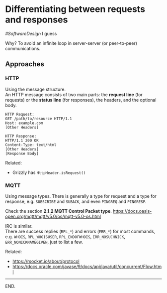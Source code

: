 # Differentiating between requests and responses
_#SoftwareDesign_ I guess

Why? To avoid an infinite loop in server-server (or peer-to-peer) communications.

## Approaches

### HTTP

Using the message structure.  
An HTTP message consists of two main parts: the **request line** (for requests) or the **status line** (for responses), the headers, and the optional body.

```
HTTP Request:
GET /path/to/resource HTTP/1.1
Host: example.com
[Other Headers]

HTTP Response:
HTTP/1.1 200 OK
Content-Type: text/html
[Other Headers]
[Response Body]
```

Related:
- Grizzly has `HttpHeader.isRequest()`

### MQTT

Using message types.
There is generally a type for request and a type for response,
e.g. `SUBSCRIBE` and `SUBACK`, and even `PINGREQ` and `PINGRESP`.

Check the section **2.1.2 MQTT Control Packet type**.
https://docs.oasis-open.org/mqtt/mqtt/v5.0/os/mqtt-v5.0-os.html

IRC is similar.  
There are success replies (`RPL_*`) and errors (`ERR_*`) for most commands,
e.g. `WHOIS`, `RPL_WHOISUSER`, `RPL_ENDOFWHOIS`, `ERR_NOSUCHNICK`, `ERR_NONICKNAMEGIVEN`, just to list a few.

Related:
- https://rsocket.io/about/protocol
- https://docs.oracle.com/javase/9/docs/api/java/util/concurrent/Flow.html

---

END.

